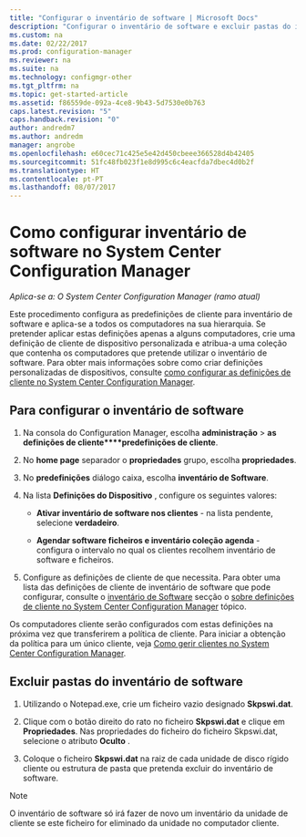 ```yaml
---
title: "Configurar o inventário de software | Microsoft Docs"
description: "Configurar o inventário de software e excluir pastas do inventário de software no Configuration Manager."
ms.custom: na
ms.date: 02/22/2017
ms.prod: configuration-manager
ms.reviewer: na
ms.suite: na
ms.technology: configmgr-other
ms.tgt_pltfrm: na
ms.topic: get-started-article
ms.assetid: f86559de-092a-4ce8-9b43-5d7530e0b763
caps.latest.revision: "5"
caps.handback.revision: "0"
author: andredm7
ms.author: andredm
manager: angrobe
ms.openlocfilehash: e60cec71c425e5e42d450cbeee366528d4b42405
ms.sourcegitcommit: 51fc48fb023f1e8d995c6c4eacfda7dbec4d0b2f
ms.translationtype: HT
ms.contentlocale: pt-PT
ms.lasthandoff: 08/07/2017
---
```

# <a name="how-to-configure-software-inventory-in-system-center-configuration-manager"></a>Como configurar inventário de software no System Center Configuration Manager

*Aplica-se a: O System Center Configuration Manager (ramo atual)*

 Este procedimento configura as predefinições de cliente para inventário de software e aplica-se a todos os computadores na sua hierarquia. Se pretender aplicar estas definições apenas a alguns computadores, crie uma definição de cliente de dispositivo personalizada e atribua-a uma coleção que contenha os computadores que pretende utilizar o inventário de software. Para obter mais informações sobre como criar definições personalizadas de dispositivos, consulte [como configurar as definições de cliente no System Center Configuration Manager](../../../../core/clients/deploy/configure-client-settings.md).  

## <a name="to-configure-software-inventory"></a>Para configurar o inventário de software  

1.  Na consola do Configuration Manager, escolha **administração** > **as definições de cliente****predefinições de cliente**.    

4.  No **home page** separador o **propriedades** grupo, escolha **propriedades**.  

5.  No **predefinições** diálogo caixa, escolha **inventário de Software**.  

6.  Na lista **Definições do Dispositivo** , configure os seguintes valores:  

    -   **Ativar inventário de software nos clientes** - na lista pendente, selecione **verdadeiro**.  

    -   **Agendar software ficheiros e inventário coleção agenda** - configura o intervalo no qual os clientes recolhem inventário de software e ficheiros.   

7.  Configure as definições de cliente de que necessita. Para obter uma lista das definições de cliente de inventário de software que pode configurar, consulte o [inventário de Software](../../../../core/clients/deploy/about-client-settings.md#software-inventory) secção o [sobre definições de cliente no System Center Configuration Manager](../../../../core/clients/deploy/about-client-settings.md) tópico.  

 Os computadores cliente serão configurados com estas definições na próxima vez que transferirem a política de cliente. Para iniciar a obtenção da política para um único cliente, veja [Como gerir clientes no System Center Configuration Manager](../../../../core/clients/manage/manage-clients.md).  


## <a name="to-exclude-folders-from-software-inventory"></a>Excluir pastas do inventário de software  

1.  Utilizando o Notepad.exe, crie um ficheiro vazio designado **Skpswi.dat**.  

2.  Clique com o botão direito do rato no ficheiro **Skpswi.dat** e clique em **Propriedades**. Nas propriedades do ficheiro do ficheiro Skpswi.dat, selecione o atributo **Oculto** .  

3.  Coloque o ficheiro **Skpswi.dat** na raiz de cada unidade de disco rígido cliente ou estrutura de pasta que pretenda excluir do inventário de software.  

> [!NOTE]  
>  O inventário de software só irá fazer de novo um inventário da unidade de cliente se este ficheiro for eliminado da unidade no computador cliente.